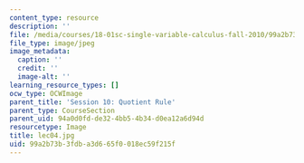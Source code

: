 ```yaml
---
content_type: resource
description: ''
file: /media/courses/18-01sc-single-variable-calculus-fall-2010/99a2b73b3fdba3d665f0018ec59f215f_lec04.jpg
file_type: image/jpeg
image_metadata:
  caption: ''
  credit: ''
  image-alt: ''
learning_resource_types: []
ocw_type: OCWImage
parent_title: 'Session 10: Quotient Rule'
parent_type: CourseSection
parent_uid: 94a0d0fd-de32-4bb5-4b34-d0ea12a6d94d
resourcetype: Image
title: lec04.jpg
uid: 99a2b73b-3fdb-a3d6-65f0-018ec59f215f
---
```

